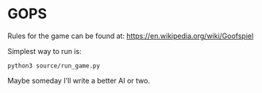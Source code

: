 # GOPS

Rules for the game can be found at: https://en.wikipedia.org/wiki/Goofspiel

Simplest way to run is:

    python3 source/run_game.py

Maybe someday I'll write a better AI or two.
